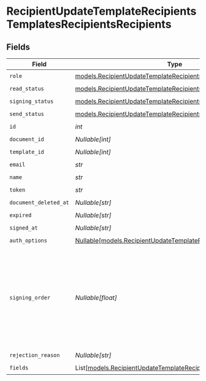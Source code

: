 # RecipientUpdateTemplateRecipientsTemplatesRecipientsRecipients


## Fields

| Field                                                                                                                                    | Type                                                                                                                                     | Required                                                                                                                                 | Description                                                                                                                              |
| ---------------------------------------------------------------------------------------------------------------------------------------- | ---------------------------------------------------------------------------------------------------------------------------------------- | ---------------------------------------------------------------------------------------------------------------------------------------- | ---------------------------------------------------------------------------------------------------------------------------------------- |
| `role`                                                                                                                                   | [models.RecipientUpdateTemplateRecipientsTemplatesRecipientsRole](../models/recipientupdatetemplaterecipientstemplatesrecipientsrole.md) | :heavy_check_mark:                                                                                                                       | N/A                                                                                                                                      |
| `read_status`                                                                                                                            | [models.RecipientUpdateTemplateRecipientsReadStatus](../models/recipientupdatetemplaterecipientsreadstatus.md)                           | :heavy_check_mark:                                                                                                                       | N/A                                                                                                                                      |
| `signing_status`                                                                                                                         | [models.RecipientUpdateTemplateRecipientsSigningStatus](../models/recipientupdatetemplaterecipientssigningstatus.md)                     | :heavy_check_mark:                                                                                                                       | N/A                                                                                                                                      |
| `send_status`                                                                                                                            | [models.RecipientUpdateTemplateRecipientsSendStatus](../models/recipientupdatetemplaterecipientssendstatus.md)                           | :heavy_check_mark:                                                                                                                       | N/A                                                                                                                                      |
| `id`                                                                                                                                     | *int*                                                                                                                                    | :heavy_check_mark:                                                                                                                       | N/A                                                                                                                                      |
| `document_id`                                                                                                                            | *Nullable[int]*                                                                                                                          | :heavy_check_mark:                                                                                                                       | N/A                                                                                                                                      |
| `template_id`                                                                                                                            | *Nullable[int]*                                                                                                                          | :heavy_check_mark:                                                                                                                       | N/A                                                                                                                                      |
| `email`                                                                                                                                  | *str*                                                                                                                                    | :heavy_check_mark:                                                                                                                       | N/A                                                                                                                                      |
| `name`                                                                                                                                   | *str*                                                                                                                                    | :heavy_check_mark:                                                                                                                       | N/A                                                                                                                                      |
| `token`                                                                                                                                  | *str*                                                                                                                                    | :heavy_check_mark:                                                                                                                       | N/A                                                                                                                                      |
| `document_deleted_at`                                                                                                                    | *Nullable[str]*                                                                                                                          | :heavy_check_mark:                                                                                                                       | N/A                                                                                                                                      |
| `expired`                                                                                                                                | *Nullable[str]*                                                                                                                          | :heavy_check_mark:                                                                                                                       | N/A                                                                                                                                      |
| `signed_at`                                                                                                                              | *Nullable[str]*                                                                                                                          | :heavy_check_mark:                                                                                                                       | N/A                                                                                                                                      |
| `auth_options`                                                                                                                           | [Nullable[models.RecipientUpdateTemplateRecipientsAuthOptions]](../models/recipientupdatetemplaterecipientsauthoptions.md)               | :heavy_check_mark:                                                                                                                       | N/A                                                                                                                                      |
| `signing_order`                                                                                                                          | *Nullable[float]*                                                                                                                        | :heavy_check_mark:                                                                                                                       | The order in which the recipient should sign the document. Only works if the document is set to sequential signing.                      |
| `rejection_reason`                                                                                                                       | *Nullable[str]*                                                                                                                          | :heavy_check_mark:                                                                                                                       | N/A                                                                                                                                      |
| `fields`                                                                                                                                 | List[[models.RecipientUpdateTemplateRecipientsFields](../models/recipientupdatetemplaterecipientsfields.md)]                             | :heavy_check_mark:                                                                                                                       | N/A                                                                                                                                      |